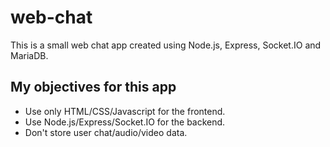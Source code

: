 # web-chat

This is a small web chat app created using Node.js, Express, Socket.IO and MariaDB.

## My objectives for this app

* Use only HTML/CSS/Javascript for the frontend.
* Use Node.js/Express/Socket.IO for the backend.
* Don't store user chat/audio/video data.
